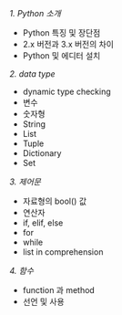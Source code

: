 *1.	Python 소개*

*	Python 특징 및 장단점
*	2.x 버전과 3.x 버전의 차이
*   Python 및 에디터 설치

*2.	data type*

*	dynamic type checking
*	변수
*	숫자형
*   String
*	List
*	Tuple
*	Dictionary
*	Set

*3.	제어문*

*	자료형의 bool() 값
*	연산자
*	if, elif, else
*	for
*	while
*   list in comprehension

*4.	함수*

*	function 과 method
*	선언 및 사용